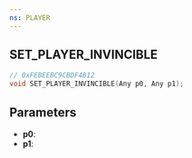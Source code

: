 ```yaml
---
ns: PLAYER
---
```

## SET_PLAYER_INVINCIBLE

```c
// 0xFEBEEBC9CBDF4B12
void SET_PLAYER_INVINCIBLE(Any p0, Any p1);
```

## Parameters
* **p0**:
* **p1**:
